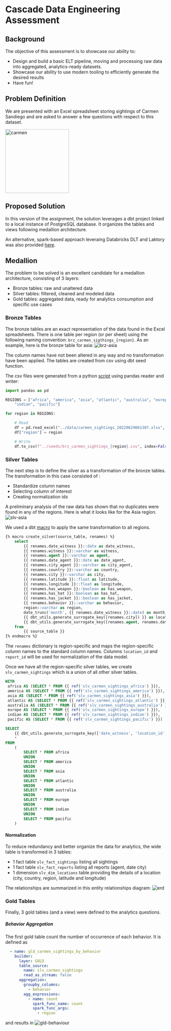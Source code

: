 # Cascade Data Engineering Assessment

## Background 
The objective of this assessment is to showcase our ability to:
- Design and build a basic ELT pipeline, moving and processing raw data into aggregated, 
  analytics-ready datasets.
- Showcase our ability to use modern tooling to efficiently generate the desired results
- Have fun!

## Problem Definition
We are presented with an Excel spreadsheet storing sightings of Carmen Sandiego
and are asked to answer a few questions with respect to this dataset. 

<img src="images/carmen.jpeg" alt="carmen" width="200"/>

## Proposed Solution
In this version of the assignment, the solution leverages a dbt project linked
to a local instance of PostgreSQL database. It organizes the tables and views 
following medallion architecture.

An alternative, spark-based approach leveraing Databricks DLT and Laktory was
also provided [here](https://github.com/osoucy/cascade-carmen-spark).

## Medallion
The problem to be solved is an excellent candidate for a medallion 
architecture, consisting of 3 layers:

* Bronze tables: raw and unaltered data 
* Silver tables: filtered, cleaned and modeled data
* Gold tables: aggregated data, ready for analytics consumption and specific use cases

### Bronze Tables
The bronze tables are an exact representation of the data found in the Excel
spreadsheets. There is one table per region (or per sheet) using the following
naming convention: `brz_carmen_sigthings_{region}`. As an example, here is the
bronze table for asia: 
![brz-asia](./images/brz_asia.png)

The column names have not been altered in any way and no transformation have 
been applied. The tables are created from csv using dbt seed function.

The csv files were generated from a python [script](scripts/build_seeds.py)
using pandas reader and writer:
```py
import pandas as pd

REGIONS = ["africa", "america", "asia", "atlantic", "australia", "europe",
    "indian", "pacific"]

for region in REGIONS:

    # Read
    df = pd.read_excel("../data/carmen_sightings_20220629061307.xlsx", sheet_name=region.upper())
    df["region"] = region

    # Write
    df.to_csv(f"../seeds/brz_carmen_sightings_{region}.csv", index=False)
```

### Silver Tables
The next step is to define the silver as a transformation of the bronze tables.
The transformation in this case consisted of :
* Standardize column names
* Selecting column of interest
* Creating normalization ids

A preliminary analysis of the raw data has shown that no duplicates were found
in any of the regions. Here is what it looks like for the Asia region.
![slv-asia](./images/slv_asia.png)

We used a dbt [macro](macros/create_silver.sql) to apply the same 
transformation to all regions.
```sql
{% macro create_silver(source_table, renames) %}
    select
        {{ renames.date_witness }}::date as date_witness,
        {{ renames.witness }}::varchar as witness,
        {{ renames.agent }}::varchar as agent,
        {{ renames.date_agent }}::date as date_agent,
        {{ renames.city_agent }}::varchar as city_agent,
        {{ renames.country }}::varchar as country,
        {{ renames.city }}::varchar as city,
        {{ renames.latitude }}::float as latitude,
        {{ renames.longitude }}::float as longitude,
        {{ renames.has_weapon }}::boolean as has_weapon,
        {{ renames.has_hat }}::boolean as has_hat,
        {{ renames.has_jacket }}::boolean as has_jacket,
        {{ renames.behavior }}::varchar as behavior,
        region::varchar as region,
        date_trunc('month', {{ renames.date_witness }}::date) as month_witness,
        {{ dbt_utils.generate_surrogate_key([renames.city]) }} as location_id,
        {{ dbt_utils.generate_surrogate_key([renames.agent, renames.date_agent, renames.city_agent]) }} as report_id
    from
        {{ source_table }}
{% endmacro %}
```

The `renames` dictionary is region-specific and maps the region-specific column
names to the standard column names. Columns `location_id` and `report_id` will
be used for normalization of the data model.

Once we have all the region-specific silver tables, we create 
`slv_carmen_sightings` which is a union of all other silver tables.

```sql
WITH
 africa AS (SELECT * FROM {{ ref('slv_carmen_sightings_africa') }}),
 america AS (SELECT * FROM {{ ref('slv_carmen_sightings_america') }}),
 asia AS (SELECT * FROM {{ ref('slv_carmen_sightings_asia') }}),
 atlantic AS (SELECT * FROM {{ ref('slv_carmen_sightings_atlantic') }}),
 australia AS (SELECT * FROM {{ ref('slv_carmen_sightings_australia') }}),
 europe AS (SELECT * FROM {{ ref('slv_carmen_sightings_europe') }}),
 indian AS (SELECT * FROM {{ ref('slv_carmen_sightings_indian') }}),
 pacific AS (SELECT * FROM {{ ref('slv_carmen_sightings_pacific') }})

SELECT
    {{ dbt_utils.generate_surrogate_key(['date_witness', 'location_id', 'report_id']) }} as id,
    *
FROM
    (
        SELECT * FROM africa
        UNION
        SELECT * FROM america
        UNION
        SELECT * FROM asia
        UNION
        SELECT * FROM atlantic
        UNION
        SELECT * FROM australia
        UNION
        SELECT * FROM europe
        UNION
        SELECT * FROM indian
        UNION
        SELECT * FROM pacific
    )
```


#### Normalization

To reduce redundancy and better organize the data for analytics, the wide
table is transformed in 3 tables:
- 1 fact table `slv_fact_sightings` listing all sightings
- 1 fact table `slv_fact_reports` listing all reports (agent, date city)
- 1 dimension `slv_dim_locations` table providing the details of a location (city, country, region, latitude and longitude)

The relationships are summarized in this entity relationships diagram:
![erd](./images/erd.png)


### Gold Tables
Finally, 3 gold tables (and a view) were defined to the analytics questions.

##### Behavior Aggregation
The first gold table count the number of occurrence of each behavior. It is
defined as
```yaml
  - name: gld_carmen_sightings_by_behavior
    builder:
      layer: GOLD
      table_source:
        name: slv_carmen_sightings
        read_as_stream: false
      aggregation:
        groupby_columns:
          - behavior
        agg_expressions:
          - name: count
            spark_func_name: count
            spark_func_args:
              - region
```

and results in
![gld-behaviour](./images/gld_behaviour.png)
